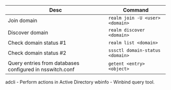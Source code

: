 |Desc|Command|
|---|---|
|Join domain|```realm join -U <user> <domain>```|
|Discover domain|```realm discover <domain>```|
|Check domain status #1|```realm list <domain>```|
|Check domain status #2|```sssctl domain-status <domain>```|
|Query entries from databases configured in nsswitch.conf|```getent <entry> <object>```|

adcli - Perform actions in Active Directory
wbinfo - Winbind query tool.
